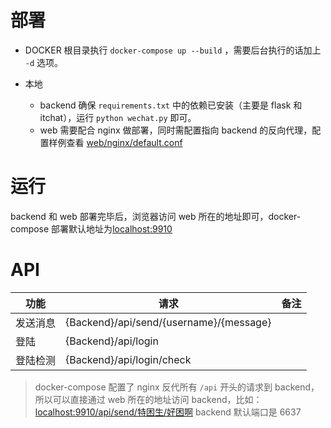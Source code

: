 # 部署
- DOCKER
根目录执行 `docker-compose up --build` ，需要后台执行的话加上 `-d` 选项。

- 本地
	- backend
		确保 `requirements.txt` 中的依赖已安装（主要是 flask 和 itchat），运行 `python wechat.py` 即可。
	- web
		需要配合 nginx 做部署，同时需配置指向 backend 的反向代理，配置样例查看 [web/nginx/default.conf](web/nginx/default.conf)

# 运行
backend 和 web 部署完毕后，浏览器访问 web 所在的地址即可，docker-compose 部署默认地址为[localhost:9910](http://localhost:9910)

# API

| 功能     | 请求                                    | 备注 |
| -------- | --------------------------------------- | ---- |
| 发送消息 | {Backend}/api/send/{username}/{message} |      |
| 登陆     | {Backend}/api/login                     |      |
| 登陆检测 | {Backend}/api/login/check               |      |

> docker-compose 配置了 nginx 反代所有 `/api` 开头的请求到 backend， 所以可以直接通过 web 所在的地址访问 backend，比如：[localhost:9910/api/send/特困生/好困啊](http://localhost:9910/api/send/特困生/好困啊)
> backend 默认端口是 6637